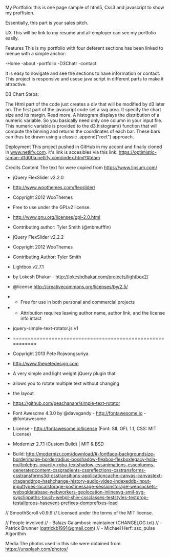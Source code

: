 My Portfolio:
this is one page sample of html5, Css3 and javascript to show my proffision.

Essentially, this part is your sales pitch.

UX
This will be link to my resume and all employer can see my portfolio easily.


Features
This is my portfolio with four deferent sections has been linked to menue with a simple anchor:

-Home
-about
-portfolio
-D3Chatr
-contact

It is easy to novigate and see the sections to have information or contact. This project is responsive and usese java script in different parts to make it attractive.

D3 Chart Steps:

The Html part of the code just creates a div that will be modified by d3 later on.
The first part of the javascript code set a svg area. It specify the chart size and its margin. Read more.
A histogram displays the distribution of a numeric variable. So you basically need only one column in your input file.
This numeric variable is provided to the d3.histogram() function that will compute the binning and returns the coordinates of each bar.
These bars can thus be drawn using a classic .append("rect") approach.

Deployment
This project pushed in GitHub in my accont and finally cloned in www.netlify.com. it's link is accesibles via this link:
https://optimistic-raman-d1d00a.netlify.com/index.html?#team

Credits
Content
 The text for were copied from https://www.lipsum.com/

 * jQuery FlexSlider v2.2.0
 * http://www.woothemes.com/flexslider/
 
 * Copyright 2012 WooThemes
 * Free to use under the GPLv2 license.
 * http://www.gnu.org/licenses/gpl-2.0.html
 
 * Contributing author: Tyler Smith (@mbmufffin)

 * jQuery FlexSlider v2.2.2
 * Copyright 2012 WooThemes
 * Contributing Author: Tyler Smith

 * Lightbox v2.7.1
 * by Lokesh Dhakar - http://lokeshdhakar.com/projects/lightbox2/
 
 * @license http://creativecommons.org/licenses/by/2.5/
 * - Free for use in both personal and commercial projects
 * - Attribution requires leaving author name, author link, and the license info intact

 * jquery-simple-text-rotator.js v1
 * ===========================================================
 * Copyright 2013 Pete Rojwongsuriya.
 * http://www.thepetedesign.com
 
 * A very simple and light weight jQuery plugin that 
 * allows you to rotate multiple text without changing 
 * the layout
 * https://github.com/peachananr/simple-text-rotator

 *  Font Awesome 4.3.0 by @davegandy - http://fontawesome.io - @fontawesome
 *  License - http://fontawesome.io/license (Font: SIL OFL 1.1, CSS: MIT License)

 * Modernizr 2.7.1 (Custom Build) | MIT & BSD
 * Build: http://modernizr.com/download/#-fontface-backgroundsize-borderimage-borderradius-boxshadow-flexbox-flexboxlegacy-hsla-multiplebgs-opacity-rgba-textshadow-cssanimations-csscolumns-generatedcontent-cssgradients-cssreflections-csstransforms-csstransforms3d-csstransitions-applicationcache-canvas-canvastext-draganddrop-hashchange-history-audio-video-indexeddb-input-inputtypes-localstorage-postmessage-sessionstorage-websockets-websqldatabase-webworkers-geolocation-inlinesvg-smil-svg-svgclippaths-touch-webgl-shiv-cssclasses-teststyles-testprop-testallprops-hasevent-prefixes-domprefixes-load

 // SmoothScroll v0.9.9
 // Licensed under the terms of the MIT license.

 // People involved
 // - Balazs Galambosi: maintainer (CHANGELOG.txt)
 // - Patrick Brunner (patrickb1991@gmail.com)
 // - Michael Herf: ssc_pulse Algorithm

Media
 The photos used in this site were obtained from https://unsplash.com/photos/




